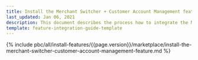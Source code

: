 ```yaml
---
title: Install the Merchant Switcher + Customer Account Management feature
last_updated: Jan 06, 2021
description: This document describes the process how to integrate the Merchant Switcher + Customer Account Management feature into a Spryker project.
template: feature-integration-guide-template
---
```


{% include pbc/all/install-features/{{page.version}}/marketplace/install-the-merchant-switcher-customer-account-management-feature.md %} <!-- To edit, see /_includes/pbc/all/install-features/202311.0/marketplace/install-the-merchant-switcher-customer-account-management-feature.md -->
